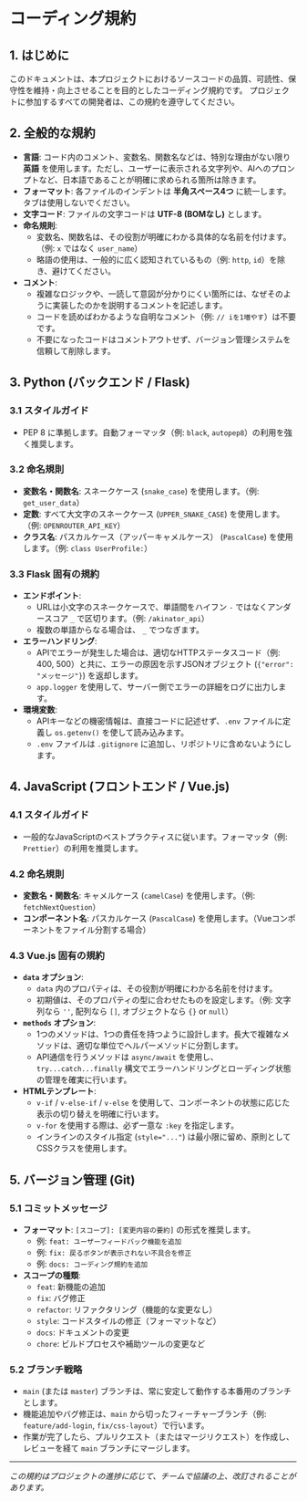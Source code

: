 # コーディング規約

## 1. はじめに

このドキュメントは、本プロジェクトにおけるソースコードの品質、可読性、保守性を維持・向上させることを目的としたコーディング規約です。
プロジェクトに参加するすべての開発者は、この規約を遵守してください。

## 2. 全般的な規約

- **言語**: コード内のコメント、変数名、関数名などは、特別な理由がない限り **英語** を使用します。ただし、ユーザーに表示される文字列や、AIへのプロンプトなど、日本語であることが明確に求められる箇所は除きます。
- **フォーマット**: 各ファイルのインデントは **半角スペース4つ** に統一します。タブは使用しないでください。
- **文字コード**: ファイルの文字コードは **UTF-8 (BOMなし)** とします。
- **命名規則**:
    - 変数名、関数名は、その役割が明確にわかる具体的な名前を付けます。（例: `x` ではなく `user_name`）
    - 略語の使用は、一般的に広く認知されているもの（例: `http`, `id`）を除き、避けてください。
- **コメント**:
    - 複雑なロジックや、一読して意図が分かりにくい箇所には、なぜそのように実装したのかを説明するコメントを記述します。
    - コードを読めばわかるような自明なコメント（例: `// iを1増やす`）は不要です。
    - 不要になったコードはコメントアウトせず、バージョン管理システムを信頼して削除します。

## 3. Python (バックエンド / Flask)

### 3.1 スタイルガイド

- PEP 8 に準拠します。自動フォーマッタ（例: `black`, `autopep8`）の利用を強く推奨します。

### 3.2 命名規則

- **変数名・関数名**: スネークケース (`snake_case`) を使用します。（例: `get_user_data`）
- **定数**: すべて大文字のスネークケース (`UPPER_SNAKE_CASE`) を使用します。（例: `OPENROUTER_API_KEY`）
- **クラス名**: パスカルケース（アッパーキャメルケース） (`PascalCase`) を使用します。（例: `class UserProfile:`）

### 3.3 Flask 固有の規約

- **エンドポイント**:
    - URLは小文字のスネークケースで、単語間をハイフン `-` ではなくアンダースコア `_` で区切ります。（例: `/akinator_api`）
    - 複数の単語からなる場合は、 `_` でつなぎます。
- **エラーハンドリング**:
    - APIでエラーが発生した場合は、適切なHTTPステータスコード（例: 400, 500）と共に、エラーの原因を示すJSONオブジェクト (`{"error": "メッセージ"}`) を返却します。
    - `app.logger` を使用して、サーバー側でエラーの詳細をログに出力します。
- **環境変数**:
    - APIキーなどの機密情報は、直接コードに記述せず、`.env` ファイルに定義し `os.getenv()` を使して読み込みます。
    - `.env` ファイルは `.gitignore` に追加し、リポジトリに含めないようにします。

## 4. JavaScript (フロントエンド / Vue.js)

### 4.1 スタイルガイド

- 一般的なJavaScriptのベストプラクティスに従います。フォーマッタ（例: `Prettier`）の利用を推奨します。

### 4.2 命名規則

- **変数名・関数名**: キャメルケース (`camelCase`) を使用します。（例: `fetchNextQuestion`）
- **コンポーネント名**: パスカルケース (`PascalCase`) を使用します。（Vueコンポーネントをファイル分割する場合）

### 4.3 Vue.js 固有の規約

- **`data` オプション**:
    - `data` 内のプロパティは、その役割が明確にわかる名前を付けます。
    - 初期値は、そのプロパティの型に合わせたものを設定します。（例: 文字列なら `''`, 配列なら `[]`, オブジェクトなら `{}` or `null`）
- **`methods` オプション**:
    - 1つのメソッドは、1つの責任を持つように設計します。長大で複雑なメソッドは、適切な単位でヘルパーメソッドに分割します。
    - API通信を行うメソッドは `async/await` を使用し、`try...catch...finally` 構文でエラーハンドリングとローディング状態の管理を確実に行います。
- **HTMLテンプレート**:
    - `v-if` / `v-else-if` / `v-else` を使用して、コンポーネントの状態に応じた表示の切り替えを明確に行います。
    - `v-for` を使用する際は、必ず一意な `:key` を指定します。
    - インラインのスタイル指定 (`style="..."`) は最小限に留め、原則としてCSSクラスを使用します。

## 5. バージョン管理 (Git)

### 5.1 コミットメッセージ

- **フォーマット**: `[スコープ]: [変更内容の要約]` の形式を推奨します。
    - 例: `feat: ユーザーフィードバック機能を追加`
    - 例: `fix: 戻るボタンが表示されない不具合を修正`
    - 例: `docs: コーディング規約を追加`
- **スコープの種類**:
    - `feat`: 新機能の追加
    - `fix`: バグ修正
    - `refactor`: リファクタリング（機能的な変更なし）
    - `style`: コードスタイルの修正（フォーマットなど）
    - `docs`: ドキュメントの変更
    - `chore`: ビルドプロセスや補助ツールの変更など

### 5.2 ブランチ戦略

- `main` (または `master`) ブランチは、常に安定して動作する本番用のブランチとします。
- 機能追加やバグ修正は、`main` から切ったフィーチャーブランチ（例: `feature/add-login`, `fix/css-layout`）で行います。
- 作業が完了したら、プルリクエスト（またはマージリクエスト）を作成し、レビューを経て `main` ブランチにマージします。

---
*この規約はプロジェクトの進捗に応じて、チームで協議の上、改訂されることがあります。*